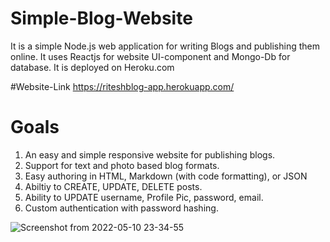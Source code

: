 # Simple-Blog-Website
It is a simple Node.js web application for writing Blogs and publishing them online. It uses Reactjs for website UI-component and Mongo-Db for database.
It is deployed on Heroku.com

#Website-Link
https://riteshblog-app.herokuapp.com/

# Goals
1. An easy and simple responsive website for publishing blogs.
2. Support for text and photo based blog formats.
3. Easy authoring in HTML, Markdown (with code formatting), or JSON
4. Abiltiy to CREATE, UPDATE, DELETE posts.
5. Ability to UPDATE username, Profile Pic, password, email.
6. Custom authentication with password hashing.


![Screenshot from 2022-05-10 23-34-55](https://user-images.githubusercontent.com/88592710/167693947-7d3e34f7-7e6a-42a8-9c18-fc610f71187d.png)
